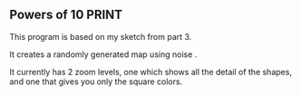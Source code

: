 ## Powers of 10 PRINT

This program is based on my sketch from part 3.

It creates a randomly generated map using noise .

It currently has 2 zoom levels, one which shows all the detail of the shapes, and
one that gives you only the square colors. 
